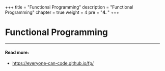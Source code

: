 +++
title = "Functional Programming"
description = "Functional Programming"
chapter = true
weight = 4
pre = "<b>4. </b>"
+++

# Functional Programming
---

#### Read more:
- https://everyone-can-code.github.io/fp/
